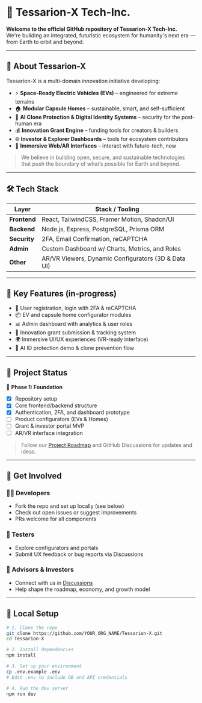 # 🌌 Tessarion-X Tech-Inc.

**Welcome to the official GitHub repository of Tessarion-X Tech-Inc.**  
We're building an integrated, futuristic ecosystem for humanity's next era — from Earth to orbit and beyond.

---

## 🚀 About Tessarion-X

Tessarion-X is a multi-domain innovation initiative developing:

- ⚡ **Space-Ready Electric Vehicles (EVs)** – engineered for extreme terrains
- 🏠 **Modular Capsule Homes** – sustainable, smart, and self-sufficient
- 🧬 **AI Clone Protection & Digital Identity Systems** – security for the post-human era
- 💰 **Innovation Grant Engine** – funding tools for creators & builders
- 🌐 **Investor & Explorer Dashboards** – tools for ecosystem contributors
- 🧠 **Immersive Web/AR Interfaces** – interact with future-tech, now

> We believe in building open, secure, and sustainable technologies that push the boundary of what’s possible for Earth and beyond.

---

## 🛠️ Tech Stack

| Layer        | Stack / Tooling                                      |
|--------------|------------------------------------------------------|
| **Frontend** | React, TailwindCSS, Framer Motion, Shadcn/UI         |
| **Backend**  | Node.js, Express, PostgreSQL, Prisma ORM             |
| **Security** | 2FA, Email Confirmation, reCAPTCHA                   |
| **Admin**    | Custom Dashboard w/ Charts, Metrics, and Roles       |
| **Other**    | AR/VR Viewers, Dynamic Configurators (3D & Data UI) |

---

## 🧩 Key Features (in-progress)

- 🔐 User registration, login with 2FA & reCAPTCHA
- 📦 EV and capsule home configurator modules
- 📊 Admin dashboard with analytics & user roles
- 📄 Innovation grant submission & tracking system
- 🌍 Immersive UI/UX experiences (VR-ready interface)
- 🧠 AI ID protection demo & clone prevention flow

---

## 🧪 Project Status

🧭 **Phase 1: Foundation**  
- [x] Repository setup  
- [x] Core frontend/backend structure  
- [x] Authentication, 2FA, and dashboard prototype  
- [ ] Product configurators (EVs & Homes)  
- [ ] Grant & investor portal MVP  
- [ ] AR/VR interface integration  

> Follow our [Project Roadmap](#roadmap) and GitHub Discussions for updates and ideas.

---

## 🧠 Get Involved

### 👨‍💻 Developers
- Fork the repo and set up locally (see below)
- Check out open issues or suggest improvements
- PRs welcome for all components

### 🧪 Testers
- Explore configurators and portals
- Submit UX feedback or bug reports via Discussions

### 💼 Advisors & Investors
- Connect with us in [Discussions](https://github.com/YOUR_ORG_NAME/Tessarion-X/discussions)
- Help shape the roadmap, economy, and growth model

---

## 🚧 Local Setup

```bash
# 1. Clone the repo
git clone https://github.com/YOUR_ORG_NAME/Tessarion-X.git
cd Tessarion-X

# 2. Install dependencies
npm install

# 3. Set up your environment
cp .env.example .env
# Edit .env to include DB and API credentials

# 4. Run the dev server
npm run dev
